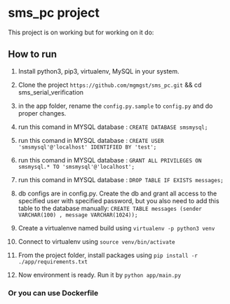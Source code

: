 # sms_pc project

This project is on working but for working on it do:

## How to run

1. Install python3, pip3, virtualenv, MySQL in your system.

2. Clone the project `https://github.com/mgmgst/sms_pc.git` && cd sms_serial_verification

3. in the app folder, rename the `config.py.sample` to `config.py` and do proper changes.

4. run this comand in MYSQL database : `CREATE DATABASE smsmysql;`

5. run this comand in MYSQL database : `CREATE USER 'smsmysql'@'localhost' IDENTIFIED BY 'test';`

6. run this comand in MYSQL database : `GRANT ALL PRIVILEGES ON smsmysql.* TO 'smsmysql'@'localhost';`

7. run this comand in MYSQL database : `DROP TABLE IF EXISTS messages;`

8. db configs are in config.py. Create the db and grant all access to the specified user with specified password, but you also need to add this table to the database manually: `CREATE TABLE messages (sender VARCHAR(100) , message VARCHAR(1024));`

9. Create a virtualenve named build using `virtualenv -p python3 venv`

10. Connect to virtualenv using `source venv/bin/activate`

11. From the project folder, install packages using `pip install -r ./app/requirements.txt`

12. Now environment is ready. Run it by `python app/main.py`

### Or you can use Dockerfile
